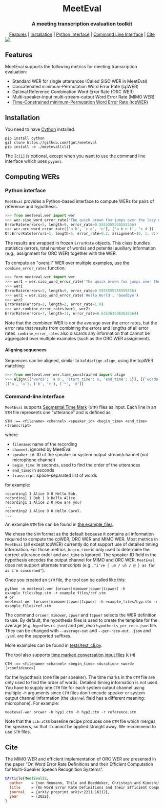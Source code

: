<h1 align="center">MeetEval</h1> 
<h3 align="center">A meeting transcription evaluation toolkit</h3>
<div align="center"><a href="#features">Features</a> | <a href="#installation">Installation</a> | <a href="#python-interface">Python Interface</a> | <a href="#command-line-interface">Command Line Interface</a> | <a href="#cite">Cite</a></div>
<a href="https://github.com/fgnt/meeteval/actions"><img src="https://github.com/fgnt/meeteval/actions/workflows/pytest.yml/badge.svg"/></a>


## Features
MeetEval supports the following metrics for meeting transcription evaluation:

- Standard WER for single utterances (Called SISO WER in MeetEval)
- Concatenated minimum-Permutation Word Error Rate (cpWER)
- Optimal Reference Combination Word Error Rate (ORC WER)
- Multi-speaker-input multi-stream-output Word Error Rate (MIMO WER)
- [Time-Constrained minimum-Permutation Word Error Rate (tcpWER)](/doc/tcpwer.md)


## Installation

You need to have [Cython](https://cython.org/) installed.

```shell
pip install cython
git clone https://github.com/fgnt/meeteval
pip install -e ./meeteval[cli]
```

The `[cli]` is optional, except when you want to use the command line
interface which uses `pyyaml`.

## Computing WERs

### Python interface

`MeetEval` provides a Python-based interface to compute WERs for pairs of reference and hypothesis.

```python
>>> from meeteval.wer import wer
>>> wer.siso_word_error_rate('The quick brown fox jumps over the lazy dog', 'The kwik browne focks jumps over the lay dock')
ErrorRate(errors=5, length=9, error_rate=0.5555555555555556)
>>> wer.orc_word_error_rate(['a b', 'c d', 'e'], ['a b e f', 'c d'])
OrcErrorRate(errors=1, length=5, error_rate=0.2, assignment=(0, 1, 0))
```

The results are wrapped in frozen `ErrorRate` objects.
This class bundles statistics (errors, total number of words) and potential auxiliary information (e.g., assignment for ORC WER) together with the WER.

To compute an "overall" WER over multiple examples, use the `combine_error_rates` function:

```python
>>> form meeteval.wer import wer
>>> wer1 = wer.siso_word_error_rate('The quick brown fox jumps over the lazy dog', 'The kwik browne focks jumps over the lay dock')
>>> wer1
ErrorRate(errors=5, length=9, error_rate=0.5555555555555556)
>>> wer2 = wer.siso_word_error_rate('Hello World', 'Goodbye')
>>> wer2
ErrorRate(errors=2, length=2, error_rate=1.0)
>>> wer.combine_error_rates(wer1, wer2)
ErrorRate(errors=7, length=11, error_rate=0.6363636363636364)
```

Note that the combined WER is _not_ the average over the error rates, but the error rate that results from combining the errors and lengths of all error rates.
`combine_error_rates` also discards any information that cannot be aggregated over multiple examples (such as the ORC WER assignment).

#### Aligning sequences

Sequences can be aligned, similar to `kaldialign.align`, using the tcpWER matching:
```python
>>> from meeteval.wer.wer.time_constrained import align
>>> align([{'words': 'a b', 'start_time': 0, 'end_time': 1}], [{'words': 'a c', 'start_time': 0, 'end_time': 1}, {'words': 'd', 'start_time': 2, 'end_time': 3}])
[('a', 'a'), ('b', 'c'), ('*', 'd')]
```

### Command-line interface

`MeetEval` supports [Segmental Time Mark](https://github.com/usnistgov/SCTK/blob/master/doc/infmts.htm#L75) (`STM`) files as input.
Each line in an `STM` file represents one "utterance" and is defined as

```STM
STM :== <filename> <channel> <speaker_id> <begin_time> <end_time> <transcript>
```
where
- `filename`: name of the recording
- `channel`: ignored by MeetEval
- `speaker_id`: ID of the speaker or system output stream/channel (not microphone channel)
- `begin_time`: in seconds, used to find the order of the utterances
- `end_time`: in seconds
- `transcript`: space-separated list of words

for example:
```
recording1 1 Alice 0 0 Hello Bob.
recording1 1 Bob 1 0 Hello Alice.
recording1 1 Alice 2 0 How are you?
...
recording2 1 Alice 0 0 Hello Carol.
...
```

An example `STM` file can be found in [the example_files](example_files/ref.stm).

We chose the `STM` format as the default because it contains all information required to compute the cpWER, ORC WER and MIMO WER.
Most metrics in `MeetEval` (all except tcpWER) currently do not support use of detailed timing information.
For those metrics, `begin_time` is only used to determine the correct utterance order and `end_time` is ignored.
The speaker-ID field in the hypothesis encodes the output channel for MIMO and ORC WER.
`MeetEval` does not support alternate transcripts (e.g., `"i've { um / uh / @ } as far as i'm concerned"`).

Once you created an `STM` file, the tool can be called like this:

```shell
python -m meeteval.wer [orcwer|mimower|cpwer|tcpwer] -h example_files/hyp.stm -r example_files/ref.stm
# or
meeteval-wer [orcwer|mimower|cpwer|tcpwer] -h example_files/hyp.stm -r example_files/ref.stm
```

The command `orcwer`, `mimower`, `cpwer` and `tcpwer` selects the WER definition to use.
By default, the hypothesis files is used to create the template for the average
(e.g. `hypothesis.json`) and per_reco `hypothesis_per_reco.json` file.
They can be changed with `--average-out` and `--per-reco-out`.
`.json` and `.yaml` are the supported suffixes.

More examples can be found in [tests/test_cli.py](tests/test_cli.py).

The tool also supports [time marked conversation input  files](https://github.com/usnistgov/SCTK/blob/f48376a203ab17f0d479995d87275db6772dcb4a/doc/infmts.htm#L285) (`CTM`)

```CTM
CTM :== <filename> <channel> <begin_time> <duration> <word> [<confidence>]
```

for the hypothesis (one file per speaker).
The time marks in the `CTM` file are only used to find the order of words.
Detailed timing information is not used.
You have to supply one `CTM` file for each system output channel using multiple `-h` arguments since `CTM` files don't encode speaker or system output channel information (the `channel` field has a different meaning: microphone).
For example:

```shell
meeteval-wer orcwer -h hyp1.ctm -h hyp2.ctm -r reference.stm
```

Note that the `LibriCSS` baseline recipe produces one `CTM` file which merges the speakers, so that it cannot be applied straight away. We recommend to use `STM` files.

## Cite

The MIMO WER and efficient implementation of ORC WER are presented in the paper "On Word Error Rate Definitions and
their Efficient Computation for Multi-Speaker Speech Recognition Systems".

```bibtex
@Article{MeetEval22,
  author    = {von Neumann, Thilo and Boeddeker, Christoph and Kinoshita, Keisuke and Delcroix, Marc and Haeb-Umbach, Reinhold},
  title     = {On Word Error Rate Definitions and their Efficient Computation for Multi-Speaker Speech Recognition Systems},
  journal   = {arXiv preprint arXiv:2211.16112},
  year      = {2022},
}
```
